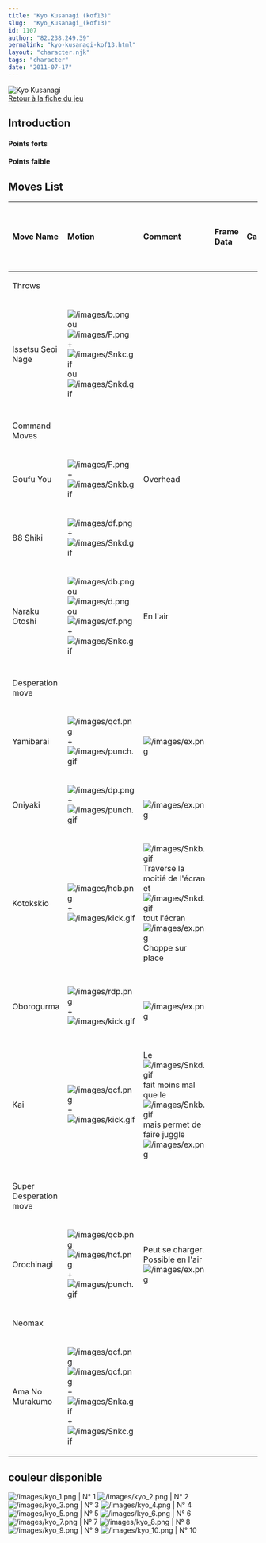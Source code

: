 ```yaml
---
title: "Kyo Kusanagi (kof13)"
slug:  "Kyo_Kusanagi_(kof13)"
id: 1107
author: "82.238.249.39"
permalink: "kyo-kusanagi-kof13.html"
layout: "character.njk"
tags: "character"
date: "2011-07-17"
---
```


![Kyo Kusanagi](/images/Kyokof13.gif "Kyo Kusanagi")  
[Retour à la fiche du
jeu](http://basgrospoing.fr/wiki/index.php?title=The_King_of_Fighters_XIII)

## Introduction

#### Points forts

#### Points faible

## Moves List

<table>
<thead>
<tr class="header">
<th style="text-align: left;"><p>Move Name</p></th>
<th style="text-align: left;"><p>Motion</p></th>
<th style="text-align: left;"><p>Comment</p></th>
<th style="text-align: left;"><p>Frame Data</p></th>
<th style="text-align: left;"><p>Cancelable</p></th>
<th style="text-align: left;"><p>Damage LOW / HIGH<br />
Damage EX</p></th>
</tr>
</thead>
<tbody>
<tr class="odd">
<td style="text-align: left;"><p>Throws</p></td>
<td style="text-align: left;"></td>
<td style="text-align: left;"></td>
<td style="text-align: left;"></td>
<td style="text-align: left;"></td>
<td style="text-align: left;"></td>
</tr>
<tr class="even">
<td style="text-align: left;"><p>Issetsu Seoi Nage</p></td>
<td style="text-align: left;"><p><img src="/images/b.png"
title="/images/b.png" alt="/images/b.png" /> ou <img src="/images/F.png"
title="/images/F.png" alt="/images/F.png" /> + <img
src="/images/Snkc.gif" title="/images/Snkc.gif"
alt="/images/Snkc.gif" /> ou <img src="/images/Snkd.gif"
title="/images/Snkd.gif" alt="/images/Snkd.gif" /></p></td>
<td style="text-align: left;"></td>
<td style="text-align: left;"></td>
<td style="text-align: left;"></td>
<td style="text-align: left;"><p>101</p></td>
</tr>
<tr class="odd">
<td style="text-align: left;"></td>
<td style="text-align: left;"></td>
<td style="text-align: left;"></td>
<td style="text-align: left;"></td>
<td style="text-align: left;"></td>
<td style="text-align: left;"></td>
</tr>
<tr class="even">
<td style="text-align: left;"><p>Command Moves</p></td>
<td style="text-align: left;"></td>
<td style="text-align: left;"></td>
<td style="text-align: left;"></td>
<td style="text-align: left;"></td>
<td style="text-align: left;"></td>
</tr>
<tr class="odd">
<td style="text-align: left;"><p>Goufu You</p></td>
<td style="text-align: left;"><p><img src="/images/F.png"
title="/images/F.png" alt="/images/F.png" /> + <img
src="/images/Snkb.gif" title="/images/Snkb.gif"
alt="/images/Snkb.gif" /></p></td>
<td style="text-align: left;"><p>Overhead</p></td>
<td style="text-align: left;"></td>
<td style="text-align: left;"></td>
<td style="text-align: left;"><p>75</p></td>
</tr>
<tr class="even">
<td style="text-align: left;"><p>88 Shiki</p></td>
<td style="text-align: left;"><p><img src="/images/df.png"
title="/images/df.png" alt="/images/df.png" /> +<img
src="/images/Snkd.gif" title="/images/Snkd.gif"
alt="/images/Snkd.gif" /></p></td>
<td style="text-align: left;"></td>
<td style="text-align: left;"></td>
<td style="text-align: left;"></td>
<td style="text-align: left;"><p>72 (30&gt;45)</p></td>
</tr>
<tr class="odd">
<td style="text-align: left;"><p>Naraku Otoshi</p></td>
<td style="text-align: left;"><p><img src="/images/db.png"
title="/images/db.png" alt="/images/db.png" />ou <img
src="/images/d.png" title="/images/d.png" alt="/images/d.png" /> ou <img
src="/images/df.png" title="/images/df.png" alt="/images/df.png" /> +
<img src="/images/Snkc.gif" title="/images/Snkc.gif"
alt="/images/Snkc.gif" /></p></td>
<td style="text-align: left;"><p>En l'air</p></td>
<td style="text-align: left;"></td>
<td style="text-align: left;"></td>
<td style="text-align: left;"><p>50</p></td>
</tr>
<tr class="even">
<td style="text-align: left;"></td>
<td style="text-align: left;"></td>
<td style="text-align: left;"></td>
<td style="text-align: left;"></td>
<td style="text-align: left;"></td>
<td style="text-align: left;"></td>
</tr>
<tr class="odd">
<td style="text-align: left;"><p>Desperation move</p></td>
<td style="text-align: left;"></td>
<td style="text-align: left;"></td>
<td style="text-align: left;"></td>
<td style="text-align: left;"></td>
<td style="text-align: left;"></td>
</tr>
<tr class="even">
<td style="text-align: left;"><p>Yamibarai</p></td>
<td style="text-align: left;"><p><img src="/images/qcf.png"
title="/images/qcf.png" alt="/images/qcf.png" /> + <img
src="/images/punch.gif" title="/images/punch.gif"
alt="/images/punch.gif" /></p></td>
<td style="text-align: left;"><p><br />
<img src="/images/ex.png" title="/images/ex.png"
alt="/images/ex.png" /></p></td>
<td style="text-align: left;"></td>
<td style="text-align: left;"></td>
<td style="text-align: left;"><p>60<br />
100</p></td>
</tr>
<tr class="odd">
<td style="text-align: left;"><p>Oniyaki</p></td>
<td style="text-align: left;"><p><img src="/images/dp.png"
title="/images/dp.png" alt="/images/dp.png" /> + <img
src="/images/punch.gif" title="/images/punch.gif"
alt="/images/punch.gif" /></p></td>
<td style="text-align: left;"><p><br />
<img src="/images/ex.png" title="/images/ex.png"
alt="/images/ex.png" /></p></td>
<td style="text-align: left;"></td>
<td style="text-align: left;"></td>
<td style="text-align: left;"><p>78 / 125<br />
205</p></td>
</tr>
<tr class="even">
<td style="text-align: left;"><p>Kotokskio</p></td>
<td style="text-align: left;"><p><img src="/images/hcb.png"
title="/images/hcb.png" alt="/images/hcb.png" /> + <img
src="/images/kick.gif" title="/images/kick.gif"
alt="/images/kick.gif" /></p></td>
<td style="text-align: left;"><p><img src="/images/Snkb.gif"
title="/images/Snkb.gif" alt="/images/Snkb.gif" /> Traverse la moitié de
l'écran et <img src="/images/Snkd.gif" title="/images/Snkd.gif"
alt="/images/Snkd.gif" /> tout l'écran<br />
<img src="/images/ex.png" title="/images/ex.png" alt="/images/ex.png" />
Choppe sur place</p></td>
<td style="text-align: left;"></td>
<td style="text-align: left;"></td>
<td style="text-align: left;"><p>158<br />
180</p></td>
</tr>
<tr class="odd">
<td style="text-align: left;"><p>Oborogurma</p></td>
<td style="text-align: left;"><p><img src="/images/rdp.png"
title="/images/rdp.png" alt="/images/rdp.png" /> + <img
src="/images/kick.gif" title="/images/kick.gif"
alt="/images/kick.gif" /></p></td>
<td style="text-align: left;"><p><br />
<img src="/images/ex.png" title="/images/ex.png"
alt="/images/ex.png" /></p></td>
<td style="text-align: left;"></td>
<td style="text-align: left;"></td>
<td style="text-align: left;"><p>40 / 141 (3 hit)<br />
207 (3 hit)</p></td>
</tr>
<tr class="even">
<td style="text-align: left;"><p>Kai</p></td>
<td style="text-align: left;"><p><img src="/images/qcf.png"
title="/images/qcf.png" alt="/images/qcf.png" /> + <img
src="/images/kick.gif" title="/images/kick.gif"
alt="/images/kick.gif" /></p></td>
<td style="text-align: left;"><p>Le <img src="/images/Snkd.gif"
title="/images/Snkd.gif" alt="/images/Snkd.gif" /> fait moins mal que le
<img src="/images/Snkb.gif" title="/images/Snkb.gif"
alt="/images/Snkb.gif" /> mais permet de faire juggle<br />
<img src="/images/ex.png" title="/images/ex.png"
alt="/images/ex.png" /></p></td>
<td style="text-align: left;"></td>
<td style="text-align: left;"></td>
<td style="text-align: left;"><p>68 / 58<br />
78</p></td>
</tr>
<tr class="odd">
<td style="text-align: left;"></td>
<td style="text-align: left;"></td>
<td style="text-align: left;"></td>
<td style="text-align: left;"></td>
<td style="text-align: left;"></td>
<td style="text-align: left;"></td>
</tr>
<tr class="even">
<td style="text-align: left;"><p>Super Desperation move</p></td>
<td style="text-align: left;"></td>
<td style="text-align: left;"></td>
<td style="text-align: left;"></td>
<td style="text-align: left;"></td>
<td style="text-align: left;"></td>
</tr>
<tr class="odd">
<td style="text-align: left;"><p>Orochinagi</p></td>
<td style="text-align: left;"><p><img src="/images/qcb.png"
title="/images/qcb.png" alt="/images/qcb.png" /><img
src="/images/hcf.png" title="/images/hcf.png" alt="/images/hcf.png" /> +
<img src="/images/punch.gif" title="/images/punch.gif"
alt="/images/punch.gif" /></p></td>
<td style="text-align: left;"><p>Peut se charger. Possible en
l'air<br />
<img src="/images/ex.png" title="/images/ex.png"
alt="/images/ex.png" /></p></td>
<td style="text-align: left;"></td>
<td style="text-align: left;"></td>
<td style="text-align: left;"><p>210<br />
360</p></td>
</tr>
<tr class="even">
<td style="text-align: left;"><p>Neomax</p></td>
<td style="text-align: left;"></td>
<td style="text-align: left;"></td>
<td style="text-align: left;"></td>
<td style="text-align: left;"></td>
<td style="text-align: left;"></td>
</tr>
<tr class="odd">
<td style="text-align: left;"><p>Ama No Murakumo</p></td>
<td style="text-align: left;"><p><img src="/images/qcf.png"
title="/images/qcf.png" alt="/images/qcf.png" /><img
src="/images/qcf.png" title="/images/qcf.png" alt="/images/qcf.png" /> +
<img src="/images/Snka.gif" title="/images/Snka.gif"
alt="/images/Snka.gif" />+<img src="/images/Snkc.gif"
title="/images/Snkc.gif" alt="/images/Snkc.gif" /></p></td>
<td style="text-align: left;"></td>
<td style="text-align: left;"></td>
<td style="text-align: left;"></td>
<td style="text-align: left;"><p>450 (10 hit)</p></td>
</tr>
</tbody>
</table>

## couleur disponible

![](/images/kyo_1.png "/images/kyo_1.png") \| N° 1
![](/images/kyo_2.png "/images/kyo_2.png") \| N° 2
![](/images/kyo_3.png "/images/kyo_3.png") \| N° 3
![](/images/kyo_4.png "/images/kyo_4.png") \| N° 4
![](/images/kyo_5.png "/images/kyo_5.png") \| N° 5
![](/images/kyo_6.png "/images/kyo_6.png") \| N° 6
![](/images/kyo_7.png "/images/kyo_7.png") \| N° 7
![](/images/kyo_8.png "/images/kyo_8.png") \| N° 8
![](/images/kyo_9.png "/images/kyo_9.png") \| N° 9
![](/images/kyo_10.png "/images/kyo_10.png") \| N° 10
